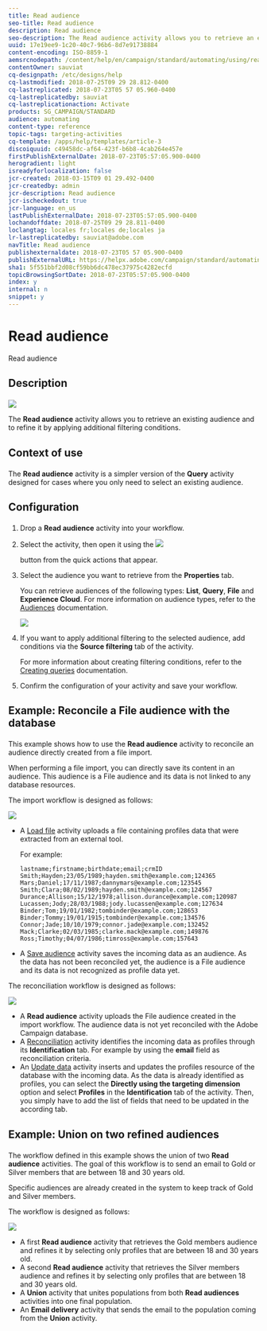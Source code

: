 ```yaml
---
title: Read audience
seo-title: Read audience
description: Read audience
seo-description: The Read audience activity allows you to retrieve an existing audience and to refine it by applying additional filtering conditions.
uuid: 17e19ee9-1c20-40c7-96b6-8d7e91738884
content-encoding: ISO-8859-1
aemsrcnodepath: /content/help/en/campaign/standard/automating/using/read-audience
contentOwner: sauviat
cq-designpath: /etc/designs/help
cq-lastmodified: 2018-07-25T09 29 28.812-0400
cq-lastreplicated: 2018-07-23T05 57 05.960-0400
cq-lastreplicatedby: sauviat
cq-lastreplicationaction: Activate
products: SG_CAMPAIGN/STANDARD
audience: automating
content-type: reference
topic-tags: targeting-activities
cq-template: /apps/help/templates/article-3
discoiquuid: c49458dc-af64-423f-b6b8-4cab264e457e
firstPublishExternalDate: 2018-07-23T05:57:05.900-0400
herogradient: light
isreadyforlocalization: false
jcr-created: 2018-03-15T09 01 29.492-0400
jcr-createdby: admin
jcr-description: Read audience
jcr-ischeckedout: true
jcr-language: en_us
lastPublishExternalDate: 2018-07-23T05:57:05.900-0400
lochandoffdate: 2018-07-25T09 29 28.811-0400
loclangtag: locales fr;locales de;locales ja
lr-lastreplicatedby: sauviat@adobe.com
navTitle: Read audience
publishexternaldate: 2018-07-23T05 57 05.900-0400
publishExternalURL: https://helpx.adobe.com/campaign/standard/automating/using/read-audience.html
sha1: 5f551bbf2d08cf59bb6dc478ec37975c4282ecfd
topicBrowsingSortDate: 2018-07-23T05:57:05.900-0400
index: y
internal: n
snippet: y
---
```


# Read audience

Read audience

## <p>Description</p>

![](assets/prefill.png)

The **Read audience** activity allows you to retrieve an existing audience and to refine it by applying additional filtering conditions.

## <p>Context of use</p>

The **Read audience** activity is a simpler version of the **Query** activity designed for cases where you only need to select an existing audience.

## <p>Configuration</p>

1. Drop a **Read audience** activity into your workflow.
1. Select the activity, then open it using the  ![](assets/edit_darkgrey-24px.png)

   button from the quick actions that appear.
1. Select the audience you want to retrieve from the **Properties** tab.

   You can retrieve audiences of the following types: **List**, **Query**, **File** and **Experience Cloud**. For more information on audience types, refer to the [Audiences](../../audiences/using/about-audiences.md) documentation.

   ![](assets/readaudience_activity1.png)

1. If you want to apply additional filtering to the selected audience, add conditions via the **Source filtering** tab of the activity.

   For more information about creating filtering conditions, refer to the [Creating queries](../../automating/using/editing-queries.md#creating-queries) documentation.

1. Confirm the configuration of your activity and save your workflow.

## <p>Example: Reconcile a File audience with the database</p>

This example shows how to use the **Read audience** activity to reconcile an audience directly created from a file import.

When performing a file import, you can directly save its content in an audience. This audience is a File audience and its data is not linked to any database resources.

The import workflow is designed as follows:

![](assets/readaudience_activity_example3.png)

* A [Load file](../../automating/using/load-file.md) activity uploads a file containing profiles data that were extracted from an external tool.

  For example:

  ```
  lastname;firstname;birthdate;email;crmID
  Smith;Hayden;23/05/1989;hayden.smith@example.com;124365
  Mars;Daniel;17/11/1987;dannymars@example.com;123545
  Smith;Clara;08/02/1989;hayden.smith@example.com;124567
  Durance;Allison;15/12/1978;allison.durance@example.com;120987
  Lucassen;Jody;28/03/1988;jody.lucassen@example.com;127634
  Binder;Tom;19/01/1982;tombinder@example.com;128653
  Binder;Tommy;19/01/1915;tombinder@example.com;134576
  Connor;Jade;10/10/1979;connor.jade@example.com;132452
  Mack;Clarke;02/03/1985;clarke.mack@example.com;149876
  Ross;Timothy;04/07/1986;timross@example.com;157643
  ```

* A [Save audience](../../automating/using/save-audience.md) activity saves the incoming data as an audience. As the data has not been reconciled yet, the audience is a File audience and its data is not recognized as profile data yet.

The reconciliation workflow is designed as follows:

![](assets/readaudience_activity_example2.png)

* A **Read audience** activity uploads the File audience created in the import workflow. The audience data is not yet reconciled with the Adobe Campaign database.
* A [Reconciliation](../../automating/using/reconciliation.md) activity identifies the incoming data as profiles through its **Identification** tab. For example by using the **email** field as reconciliation criteria.
* An [Update data](../../automating/using/update-data.md) activity inserts and updates the profiles resource of the database with the incoming data. As the data is already identified as profiles, you can select the **Directly using the targeting dimension** option and select **Profiles** in the **Identification** tab of the activity. Then, you simply have to add the list of fields that need to be updated in the according tab.

## <p>Example: Union on two refined audiences</p>

The workflow defined in this example shows the union of two **Read audience** activities. The goal of this workflow is to send an email to Gold or Silver members that are between 18 and 30 years old.

Specific audiences are already created in the system to keep track of Gold and Silver members.

The workflow is designed as follows:

![](assets/readaudience_activity_example1.png)

* A first **Read audience** activity that retrieves the Gold members audience and refines it by selecting only profiles that are between 18 and 30 years old.
* A second **Read audience** activity that retrieves the Silver members audience and refines it by selecting only profiles that are between 18 and 30 years old.
* A **Union** activity that unites populations from both **Read audiences** activities into one final population.
* An **Email delivery** activity that sends the email to the population coming from the **Union** activity.

